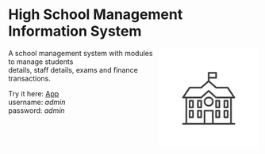 # High School Management Information System

<img src="./static/img/logo2.jpg" align="right" title="Logo" width="200">

  
A school management system with modules to manage students    
details, staff details, exams and finance transactions.  

Try it here: [App](http://smis.herokuapp.com)  
    username: *admin*  
    password: *admin*     
